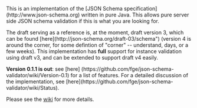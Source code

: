 <p>This is an implementation of the [JSON Schema specification](http://www.json-schema.org)
written in pure Java. This allows pure server side JSON schema validation if
this is what you are looking for.

<p>The draft serving as a reference is, at the moment, draft version 3, which can
be found [here](http://json-schema.org/draft-03/schema") (version 4 is around
the corner, for some defintion of "corner" -- understand, days,
or a few weeks). This implementation has <b>full</b> support for instance
validation using draft v3, and can be extended to support draft v4 easily.

<p><b>Version 0.1.1 is out</b>: see [here]
(https://github.com/fge/json-schema-validator/wiki/Version-0.1)
for a list of features. For a detailed discussion of the implementation, see
[here](https://github.com/fge/json-schema-validator/wiki/Status).

Please see the [wiki](https://github.com/fge/json-schema-validator/wiki/) for
 more details.


